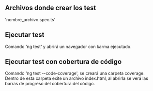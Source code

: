 ## Archivos donde crear los test
'nombre_archivo.spec.ts'

## Ejecutar test
Comando 'ng test' y abrirá un navegador con karma ejecutado.

## Ejecutar test con cobertura de código
Comando 'ng test --code-coverage', se creará una carpeta coverage.
Dentro de esta carpeta exite un archivo index.html, al abrirla se verá las barras de progreso del cobertura del código.